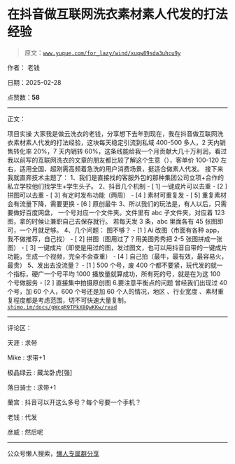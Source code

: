 # 在抖音做互联网洗衣素材素人代发的打法经验

> 原文：[`www.yuque.com/for_lazy/wind/xuqw89sda3uhcu9y`](https://www.yuque.com/for_lazy/wind/xuqw89sda3uhcu9y)

作者： 老钱

日期：2025-02-28

点赞数：**58**

* * *

正文：

项目实操
大家我是做云洗衣的老钱，分享想下去年到现在，我在抖音做互联网洗衣素材素人代发的打法经验，这块每天稳定引流到私域 400-500 多人，2 天内销售转化率 20%，7 天内销转 60%，这条线能给我一个月贡献大几十万利润，看过我以前写的互联网洗衣的文章的朋友都比较了解这个生意（），客单价 100-120 左右，适用全国、超刚需高频着急洗的用户消费场景，挺适合做素人代发。
接下来我就直奔技术主题了： 1、我们是直接找的客服外包的那种集团公司立项+合作的私立学校他们找学生+学生头子。 2、抖音几个机制 - [ 1]
一键成片可以去重 - [2 ] 拼图可以去重 - [ 3] 有定时发布功能（两周） - [4 ] 素材可重复发 - [ 5]
重复素材会有流量下降，需要更换 - [6 ] 原创最牛 3、所以我们的玩法是，有人以后，只需要做好百度网盘，
一个号对应一个文件夹。文件里有 abc 子文件夹，对应着 123 图，拿的时候让兼职自己去保存就行。 若每天发 3 条，abc 里面各有 45 张图即可，一个月就足够。
4、几个问题： 图不够？ - [1 ] Ai 改图（市面有各种 app，我不做推荐，自己找） - [ 2]
拼图（图用过了？用美图秀秀把 2-5 张图拼成一张图） - [ 3]
一键成片（即使是用过的图，发过图文，也可以用抖音自带的一键成片功能，生成一个视频，完全不会查重） - [4 ] 自己拍（最牛，最有效，最容易火，最贵）
5、发出去没流量？ - [1 ]
500 个号，废 400 个都不要紧，玩代发的就一个指标，硬广一个号平均 1000 播放量就算成功，所有死的号，就是在为这 100 个号做服务 - [2 ]
直接集中拍摄原创图 6.要注意平衡点的问题 曾经我们出现过 40 个号，加 60 个人，600 个号还是加 60 个人的情况，地区 、行业宽度
、素材重复程度都是考虑范围，切不可快速大量复制。[`shimo.im/docs/gWcqR9TPkX8QwKKw/read`](https://shimo.im/docs/gWcqR9TPkX8QwKKw/read)

* * *

评论区：

天涯 : 求带

Mike : 求带+1

极品绿云 : 藏龙卧虎[强]

落日骑士 : 求带+1

蘭宫 : 抖音可以开这么多号？每个号要一个手机？

老钱 : 代发

彦威 : 然后呢

* * *

公众号懒人搜索，[懒人专属群分享](https://lazybook.fun/#/blog/group)